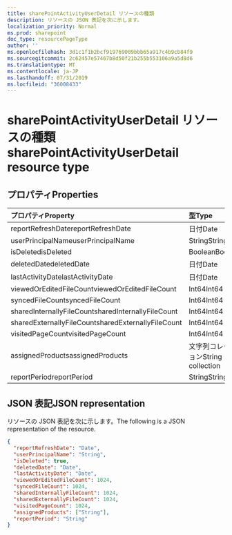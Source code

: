 ```yaml
---
title: sharePointActivityUserDetail リソースの種類
description: リソースの JSON 表記を次に示します。
localization_priority: Normal
ms.prod: sharepoint
doc_type: resourcePageType
author: ''
ms.openlocfilehash: 3d1c1f1b2bcf919769009bbb65a917c4b9cb84f9
ms.sourcegitcommit: 2c62457e57467b8d50f21b255b553106a9a5d8d6
ms.translationtype: MT
ms.contentlocale: ja-JP
ms.lasthandoff: 07/31/2019
ms.locfileid: "36008433"
---
```

# <a name="sharepointactivityuserdetail-resource-type"></a><span data-ttu-id="fe494-103">sharePointActivityUserDetail リソースの種類</span><span class="sxs-lookup"><span data-stu-id="fe494-103">sharePointActivityUserDetail resource type</span></span>

## <a name="properties"></a><span data-ttu-id="fe494-104">プロパティ</span><span class="sxs-lookup"><span data-stu-id="fe494-104">Properties</span></span>

| <span data-ttu-id="fe494-105">プロパティ</span><span class="sxs-lookup"><span data-stu-id="fe494-105">Property</span></span>                  | <span data-ttu-id="fe494-106">型</span><span class="sxs-lookup"><span data-stu-id="fe494-106">Type</span></span>              |
| :------------------------ | :---------------- |
| <span data-ttu-id="fe494-107">reportRefreshDate</span><span class="sxs-lookup"><span data-stu-id="fe494-107">reportRefreshDate</span></span>         | <span data-ttu-id="fe494-108">日付</span><span class="sxs-lookup"><span data-stu-id="fe494-108">Date</span></span>              |
| <span data-ttu-id="fe494-109">userPrincipalName</span><span class="sxs-lookup"><span data-stu-id="fe494-109">userPrincipalName</span></span>         | <span data-ttu-id="fe494-110">String</span><span class="sxs-lookup"><span data-stu-id="fe494-110">String</span></span>            |
| <span data-ttu-id="fe494-111">isDeleted</span><span class="sxs-lookup"><span data-stu-id="fe494-111">isDeleted</span></span>                 | <span data-ttu-id="fe494-112">Boolean</span><span class="sxs-lookup"><span data-stu-id="fe494-112">Boolean</span></span>           |
| <span data-ttu-id="fe494-113">deletedDate</span><span class="sxs-lookup"><span data-stu-id="fe494-113">deletedDate</span></span>               | <span data-ttu-id="fe494-114">日付</span><span class="sxs-lookup"><span data-stu-id="fe494-114">Date</span></span>              |
| <span data-ttu-id="fe494-115">lastActivityDate</span><span class="sxs-lookup"><span data-stu-id="fe494-115">lastActivityDate</span></span>          | <span data-ttu-id="fe494-116">日付</span><span class="sxs-lookup"><span data-stu-id="fe494-116">Date</span></span>              |
| <span data-ttu-id="fe494-117">viewedOrEditedFileCount</span><span class="sxs-lookup"><span data-stu-id="fe494-117">viewedOrEditedFileCount</span></span>   | <span data-ttu-id="fe494-118">Int64</span><span class="sxs-lookup"><span data-stu-id="fe494-118">Int64</span></span>             |
| <span data-ttu-id="fe494-119">syncedFileCount</span><span class="sxs-lookup"><span data-stu-id="fe494-119">syncedFileCount</span></span>           | <span data-ttu-id="fe494-120">Int64</span><span class="sxs-lookup"><span data-stu-id="fe494-120">Int64</span></span>             |
| <span data-ttu-id="fe494-121">sharedInternallyFileCount</span><span class="sxs-lookup"><span data-stu-id="fe494-121">sharedInternallyFileCount</span></span> | <span data-ttu-id="fe494-122">Int64</span><span class="sxs-lookup"><span data-stu-id="fe494-122">Int64</span></span>             |
| <span data-ttu-id="fe494-123">sharedExternallyFileCount</span><span class="sxs-lookup"><span data-stu-id="fe494-123">sharedExternallyFileCount</span></span> | <span data-ttu-id="fe494-124">Int64</span><span class="sxs-lookup"><span data-stu-id="fe494-124">Int64</span></span>             |
| <span data-ttu-id="fe494-125">visitedPageCount</span><span class="sxs-lookup"><span data-stu-id="fe494-125">visitedPageCount</span></span>          | <span data-ttu-id="fe494-126">Int64</span><span class="sxs-lookup"><span data-stu-id="fe494-126">Int64</span></span>             |
| <span data-ttu-id="fe494-127">assignedProducts</span><span class="sxs-lookup"><span data-stu-id="fe494-127">assignedProducts</span></span>          | <span data-ttu-id="fe494-128">文字列コレクション</span><span class="sxs-lookup"><span data-stu-id="fe494-128">String collection</span></span> |
| <span data-ttu-id="fe494-129">reportPeriod</span><span class="sxs-lookup"><span data-stu-id="fe494-129">reportPeriod</span></span>              | <span data-ttu-id="fe494-130">String</span><span class="sxs-lookup"><span data-stu-id="fe494-130">String</span></span>            |

## <a name="json-representation"></a><span data-ttu-id="fe494-131">JSON 表記</span><span class="sxs-lookup"><span data-stu-id="fe494-131">JSON representation</span></span>

<span data-ttu-id="fe494-132">リソースの JSON 表記を次に示します。</span><span class="sxs-lookup"><span data-stu-id="fe494-132">The following is a JSON representation of the resource.</span></span>

<!-- {
  "blockType": "resource",
  "@odata.type": "microsoft.graph.sharePointActivityUserDetail"
} -->

```json
{
  "reportRefreshDate": "Date", 
  "userPrincipalName": "String", 
  "isDeleted": true, 
  "deletedDate": "Date", 
  "lastActivityDate": "Date", 
  "viewedOrEditedFileCount": 1024, 
  "syncedFileCount": 1024, 
  "sharedInternallyFileCount": 1024, 
  "sharedExternallyFileCount": 1024, 
  "visitedPageCount": 1024, 
  "assignedProducts": ["String"], 
  "reportPeriod": "String"
}
```
